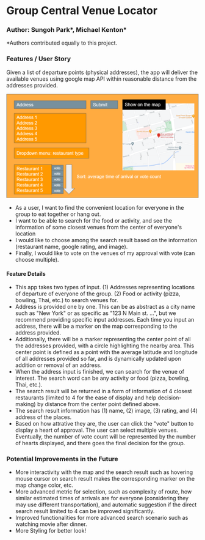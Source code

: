 # Group Central Venue Locator #

### Author: Sungoh Park*, Michael Kenton*
*Authors contributed equally to this project.

### Features / User Story ###
Given a list of departure points (physical addresses), the app will deliver the available venues using google map API within reasonable distance from the addresses provided.

![Example](https://github.com/mkenton/Mod1-Project-Venue-Finder/blob/main/example.PNG)

* As a user, I want to find the convenient location for everyone in the group to eat together or hang out. 
* I want to be able to search for the food or activity, and see the information of some closest venues from the center of everyone's location
* I would like to choose among the search result based on the information (restaurant name, google rating, and image).
* Finally, I would like to vote on the venues of my approval with vote (can choose multiple).


#### Feature Details ####
* This app takes two types of input. (1) Addresses representing locations of departure of everyone of the group. (2) Food or activity (pizza, bowling, Thai, etc.) to search venues for.
* Address is provided one by one. This can be as abstract as a city name such as "New York" or as specific as "123 N Main st. ...", but we recommend providing specific input addresses. Each time you input an address, there will be a marker on the map corresponding to the address provided. 
* Additionally, there will be a marker representing the center point of all the addresses provided, with a circle highlighting the nearby area. This center point is defined as a point with the average latitude and longitude of all addresses provided so far, and is dynamically updated upon addition or removal of an address. 
* When the address input is finished, we can search for the venue of interest. The search word can be any activity or food (pizza, bowling, Thai, etc.).
* The search result will be returned in a form of information of 4 closest restaurants (limited to 4 for the ease of display and help decision-making) by distance from the center point defined above.
* The search result information has (1) name, (2) image, (3) rating, and (4) address of the places. 
* Based on how attrative they are, the user can click the "vote" button to display a heart of approval. The user can select multiple venues. Eventually, the number of vote count will be represented by the number of hearts displayed, and there goes the final decision for the group.


### Potential Improvements in the Future ###
* More interactivity with the map and the search result such as hovering mouse cursor on search result makes the corresponding marker on the map change color, etc.
* More advanced metric for selection, such as complexity of route, how similar estimated times of arrivals are for everyone (considering they may use different transportation), and automatic suggestion if the direct search result limited to 4 can be improved significantly. 
* Improved functionalities for more advanced search scenario such as watching movie after dinner.
* More Styling for better look!
